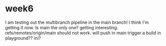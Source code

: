 # week6
I am testing out the multibranch pipeline in the main branch!
I think I'm getting it now.
Is main the only one?
getting interesting.
refs/remotes/origin/main should not work.
will push in main trigger a build in playground??
ini?
